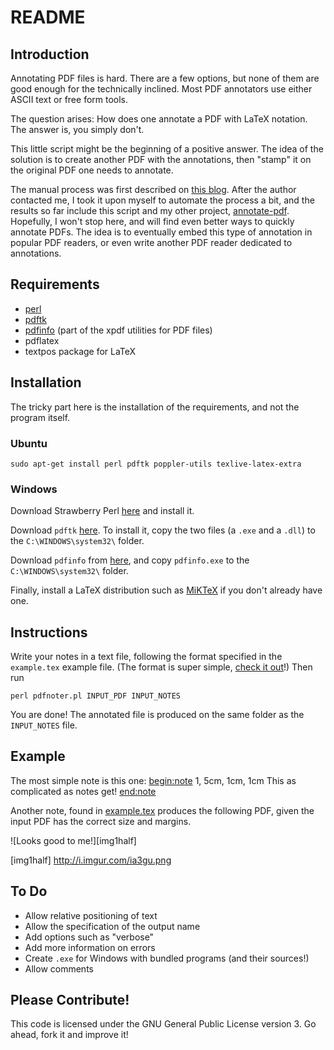 README
======

Introduction
------------

Annotating PDF files is hard. There are a few
options, but none of them are good enough for the
technically inclined. Most PDF annotators use either
ASCII text or free form tools.

The question arises: How does one annotate a PDF
with LaTeX notation. The answer is, you simply
don't.

This little script might be the beginning of a
positive answer. The idea of the solution is to
create another PDF with the annotations, then
"stamp" it on the original PDF one needs to
annotate.

The manual process was first described on [this
blog](http://3diagramsperpage.wordpress.com/2011/07/29/mathematical-annotations-in-pdf-documents/).
After the author contacted me, I took it upon myself
to automate the process a bit, and the results so far include this script and my
other project, [annotate-pdf](https://github.com/cako/annotate_pdf). Hopefully, 
I won't stop here, and will find even better ways to quickly annotate PDFs.
The idea is to eventually embed this type of annotation in popular PDF readers,
or even write another PDF reader dedicated to annotations.

Requirements
------------
* [perl](http://www.perl.org/get.html)
* [pdftk](http://www.pdflabs.com/docs/install-pdftk/)
* [pdfinfo](http://www.foolabs.com/xpdf/) (part of the xpdf utilities for PDF files)
* pdflatex
* textpos package for LaTeX

Installation
------------
The tricky part here is the installation of the requirements, and not the program itself.

### Ubuntu

    sudo apt-get install perl pdftk poppler-utils texlive-latex-extra

### Windows

Download Strawberry Perl [here](http://strawberryperl.com/) and install it.

Download `pdftk` [here](http://strawberryperl.com/). To install it, copy
the two files (a `.exe` and a `.dll`) to the
`C:\WINDOWS\system32\` folder.

Download `pdfinfo` from
[here](http://www.foolabs.com/xpdf/download.html),
and copy `pdfinfo.exe` to the `C:\WINDOWS\system32\` folder.

Finally, install a LaTeX distribution such as
[MiKTeX](http://miktex.org/2.9/setup) if you
don't already have one.
    
Instructions
------------

Write your notes in a text file, following the format specified in the
`example.tex` example file. (The format is super simple,
[check it out](https://github.com/cako/pdfnoter/blob/master/example.tex)!)
Then run
    
    perl pdfnoter.pl INPUT_PDF INPUT_NOTES

You are done! The annotated file is produced on the same folder as the
`INPUT_NOTES` file.


Example
-------
The most simple note is this one:
    <begin:note>
    1, 5cm, 1cm, 1cm
    This as complicated as notes get!
    <end:note>

Another note, found in [example.tex](https://github.com/cako/pdfnoter/blob/master/example.tex)
produces the following PDF, given the input PDF has the correct size and margins.

![Looks good to me!][img1half]

[img1]: http://i.imgur.com/58pDA.png
[img1half]  http://i.imgur.com/ia3gu.png

To Do
----
* Allow relative positioning of text
* Allow the specification of the output name
* Add options such as "verbose"
* Add more information on errors
* Create `.exe` for Windows with bundled programs (and their sources!)
* Allow comments
    

Please Contribute!
------------------
This code is licensed under the GNU General Public
License version 3. Go ahead, fork it and improve it!
